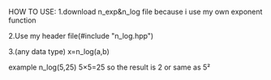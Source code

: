 HOW TO USE:
1.download n_exp&n_log file
because i use my own exponent function 

2.Use my header file(#include "n_log.hpp")

3.(any data type) x=n_log(a,b)

example n_log(5,25) 5×5=25 so the result is 2 or same as 5²
